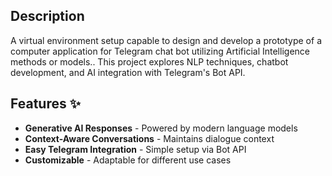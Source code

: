 ## Description
A virtual environment setup capable to design and develop a prototype of a computer application for Telegram chat bot utilizing Artificial Intelligence methods or models.. This project explores NLP techniques, chatbot development, and AI integration with Telegram's Bot API.

## Features ✨

- **Generative AI Responses** - Powered by modern language models
- **Context-Aware Conversations** - Maintains dialogue context
- **Easy Telegram Integration** - Simple setup via Bot API
- **Customizable** - Adaptable for different use cases
